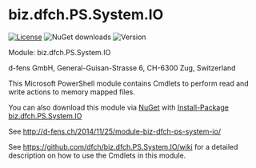 biz.dfch.PS.System.IO
=====================

[![License](https://img.shields.io/badge/license-Apache%20License%202.0-blue.svg)](https://github.com/dfch/biz.dfch.PS.System.IO/blob/master/LICENSE)
![NuGet downloads](https://img.shields.io/nuget/dt/biz.dfch.PS.System.IO.svg)
![Version](https://img.shields.io/nuget/v/biz.dfch.PS.System.IO.svg)

Module: biz.dfch.PS.System.IO

d-fens GmbH, General-Guisan-Strasse 6, CH-6300 Zug, Switzerland

This Microsoft PowerShell module contains Cmdlets to perform read and write actions to memory mapped files.

You can also download this module via [NuGet](http://nuget.org) with [Install-Package biz.dfch.PS.System.IO](https://www.nuget.org/packages/biz.dfch.PS.System.IO/)

See http://d-fens.ch/2014/11/25/module-biz-dfch-ps-system-io/

See https://github.com/dfch/biz.dfch.PS.System.IO/wiki for a detailed description on how to use the Cmdlets in this module.
